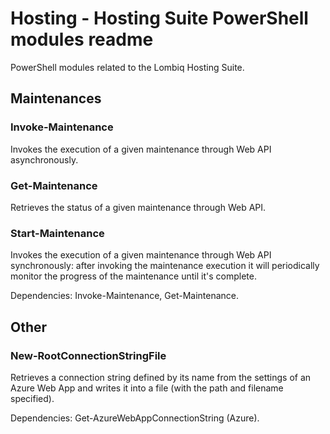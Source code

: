 # Hosting - Hosting Suite PowerShell modules readme



PowerShell modules related to the Lombiq Hosting Suite.


## Maintenances

### Invoke-Maintenance

Invokes the execution of a given maintenance through Web API asynchronously.

### Get-Maintenance

Retrieves the status of a given maintenance through Web API.

### Start-Maintenance

Invokes the execution of a given maintenance through Web API synchronously: after invoking the maintenance execution it will periodically monitor the progress of the maintenance until it's complete.

Dependencies: Invoke-Maintenance, Get-Maintenance.


## Other

### New-RootConnectionStringFile

Retrieves a connection string defined by its name from the settings of an Azure Web App and writes it into a file (with the path and filename specified).

Dependencies: Get-AzureWebAppConnectionString (Azure).